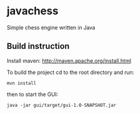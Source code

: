 # javachess
Simple chess engine written in Java

## Build instruction

Install maven: http://maven.apache.org/install.html

To build the project cd to the root directory and run:

```
mvn install
```
then to start the GUI:

```
java -jar gui/target/gui-1.0-SNAPSHOT.jar
```
